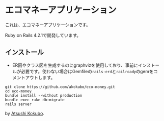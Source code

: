# エコマネーアプリケーション

これは、エコマネーアプリケーションです。

Ruby on Rails 4.2.1で開発しています。

## インストール

* ER図やクラス図を生成するのにgraphvizを使用しており、事前にインストールが必要です。使わない場合はGemfileの`rails-erd`と`railroady`のgemをコメントアウトします。

```
git clone https://github.com/akokubo/eco-money.git
cd eco-money
bundle install --without production
bundle exec rake db:migrate
rails server
```

by [Atsushi Kokubo](https://twitter.com/akokubo).
